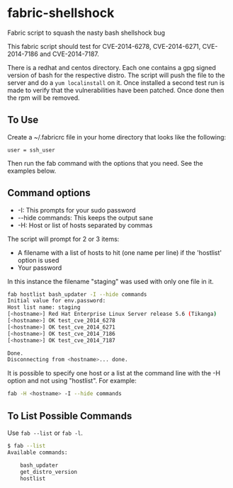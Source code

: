 fabric-shellshock
=================

Fabric script to squash the nasty bash shellshock bug

This fabric script should test for CVE-2014-6278, CVE-2014-6271, CVE-2014-7186 and CVE-2014-7187.

There is a redhat and centos directory. Each one contains a gpg signed version of bash for the respective distro. The script will push the file to the server and do a `yum localinstall` on it. Once installed a second test run is made to verify that the vulnerabilities have been patched. Once done then the rpm will be removed.

To Use
------

Create a ~/.fabricrc file in your home directory that looks like the following:

```text
user = ssh_user
```

Then run the fab command with the options that you need. See the examples below.

Command options
---------------
* -I: This prompts for your sudo password
* --hide commands: This keeps the output sane
* -H: Host or list of hosts separated by commas

The script will prompt for 2 or 3 items:
* A filename with a list of hosts to hit (one name per line) if the 'hostlist' option is used
* Your password

In this instance the filename "staging" was used with only one file in it.

```bash
fab hostlist bash_updater -I --hide commands
Initial value for env.password: 
Host list name: staging
[<hostname>] Red Hat Enterprise Linux Server release 5.6 (Tikanga)
[<hostname>] OK test_cve_2014_6278 
[<hostname>] OK test_cve_2014_6271 
[<hostname>] OK test_cve_2014_7186 
[<hostname>] OK test_cve_2014_7187 

Done.
Disconnecting from <hostname>... done.
```

It is possible to specify one host or a list at the command line with the -H option and not using "hostlist". For example:

```bash
fab -H <hostname> -I --hide commands
```

To List Possible Commands
-------------------------

Use `fab --list` or `fab -l`.

```bash
$ fab --list
Available commands:

    bash_updater
    get_distro_version
    hostlist
```

